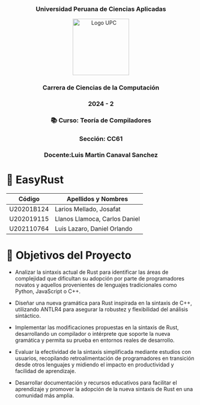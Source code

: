 
<div align="center">
    <h3>Universidad Peruana de Ciencias Aplicadas</h3>
    <img src="https://seeklogo.com/images/U/universidad-peruana-de-ciencias-aplicadas-upc-logo-B98C3A365C-seeklogo.com.png" alt="Logo UPC" width="150">
    <h3>Carrera de Ciencias de la Computación</h3>
    <h3>2024 - 2</h3>
    <h3>📚 Curso: Teoría de Compiladores</h3>
    <h3>Sección: CC61</h3>
    <h3>Docente:Luis Martin Canaval Sanchez

</h3>
</div>

# 🦀 EasyRust

| Código | Apellidos y Nombres |
| ------ | ------ |
| U20201B124 | Larios Mellado, Josafat |
| U202019115 | Llanos Llamoca, Carlos Daniel |
| U202110764 | Luis Lazaro, Daniel Orlando

# 🎯 Objetivos del Proyecto
* Analizar la sintaxis actual de Rust para identificar las áreas de complejidad que dificultan su adopción por parte de programadores novatos y aquellos provenientes de lenguajes tradicionales como Python, JavaScript o C++.

* Diseñar una nueva gramática para Rust inspirada en la sintaxis de C++, utilizando ANTLR4 para asegurar la robustez y flexibilidad del análisis sintáctico.

* Implementar las modificaciones propuestas en la sintaxis de Rust, desarrollando un compilador o intérprete que soporte la nueva gramática y permita su prueba en entornos reales de desarrollo.

* Evaluar la efectividad de la sintaxis simplificada mediante estudios con usuarios, recopilando retroalimentación de programadores en transición desde otros lenguajes y midiendo el impacto en productividad y facilidad de aprendizaje.

* Desarrollar documentación y recursos educativos para facilitar el aprendizaje y promover la adopción de la nueva sintaxis de Rust en una comunidad más amplia.
